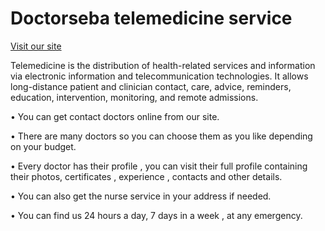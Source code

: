 # Doctorseba telemedicine service

[Visit our site](https://doctorseba.netlify.app/)

Telemedicine is the distribution of health-related services and information via electronic information and telecommunication technologies. It allows long-distance patient and clinician contact, care, advice, reminders, education, intervention, monitoring, and remote admissions. 

• You can get contact doctors online from our site.

• There are many doctors so you can choose them as you like depending on your budget.

• Every doctor has their profile , you can visit their full profile containing their photos, certificates , experience , contacts and other details.

• You can also get the nurse service in your address if needed.

• You can find us 24 hours a day, 7 days in a week , at any emergency.